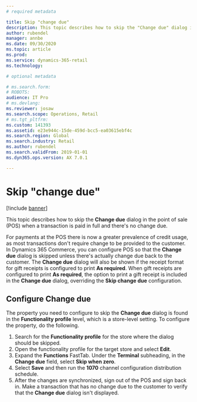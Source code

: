 ```yaml
---
# required metadata

title: Skip "change due"
description: This topic describes how to skip the "Change due" dialog in the point of sale (POS) when a transaction is paid in full and there is no change due.
author: rubendel
manager: annbe
ms.date: 09/30/2020
ms.topic: article
ms.prod: 
ms.service: dynamics-365-retail
ms.technology: 

# optional metadata

# ms.search.form: 
# ROBOTS: 
audience: IT Pro
# ms.devlang: 
ms.reviewer: josaw
ms.search.scope: Operations, Retail
# ms.tgt_pltfrm: 
ms.custom: 141393
ms.assetid: e23e944c-15de-459d-bcc5-ea03615ebf4c
ms.search.region: Global
ms.search.industry: Retail
ms.author: rubendel
ms.search.validFrom: 2019-01-01
ms.dyn365.ops.version: AX 7.0.1

---
```


# Skip "change due"

[!include [banner](../includes/banner.md)]

This topic describes how to skip the **Change due** dialog in the point of sale (POS) when a transaction is paid in full and there's no change due.

For payments at the POS there is now a greater prevalence of credit usage, as most transactions don't require change to be provided to the customer. In Dynamics 365 Commerce, you can configure POS so that the  **Change due** dialog is skipped unless there's actually change due back to the customer. The **Change due** dialog will also be shown if the receipt format for gift receipts is configured to print **As required**. When gift receipts are configured to print **As required**, the option to print a gift receipt is included in the **Change due** dialog, overriding the **Skip change due** configuration.

## Configure **Change due** 

The property you need to configure to skip the **Change due** dialog is found in the **Functionality profile** level, which is a store-level setting. To configure the property, do the following.
1. Search for the **Functionality profile** for the store where the dialog should be skipped.
1. Open the functionality profile for the target store and select **Edit**. 
1. Expand the **Functions** FastTab. Under the **Terminal** subheading, in the **Change due** field, select **Skip when zero**. 
1. Select **Save** and then run the **1070** channel configuration distribution schedule.
1. After the changes are synchronized, sign out of the POS and sign back in. Make a transaction that has no change due to the customer to verify that the **Change due** dialog isn't displayed.  
